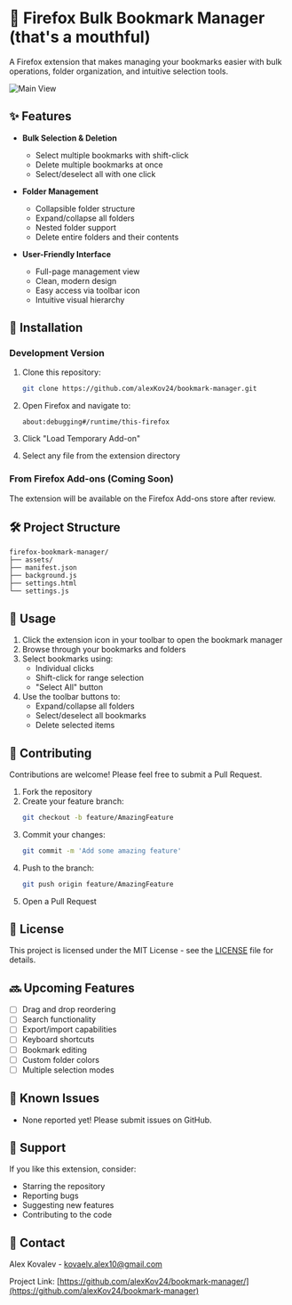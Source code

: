 # 🔖 Firefox Bulk Bookmark Manager (that's a mouthful)

A Firefox extension that makes managing your bookmarks easier with bulk operations, folder organization, and intuitive selection tools.

![Main View](screenshots/menu.png)


## ✨ Features

- **Bulk Selection & Deletion**
  - Select multiple bookmarks with shift-click
  - Delete multiple bookmarks at once
  - Select/deselect all with one click

- **Folder Management**
  - Collapsible folder structure
  - Expand/collapse all folders
  - Nested folder support
  - Delete entire folders and their contents

- **User-Friendly Interface**
  - Full-page management view
  - Clean, modern design
  - Easy access via toolbar icon
  - Intuitive visual hierarchy

## 🚀 Installation

### Development Version

1. Clone this repository:
   ```bash
   git clone https://github.com/alexKov24/bookmark-manager.git
   ```

2. Open Firefox and navigate to:
   ```
   about:debugging#/runtime/this-firefox
   ```

3. Click "Load Temporary Add-on"

4. Select any file from the extension directory

### From Firefox Add-ons (Coming Soon)

The extension will be available on the Firefox Add-ons store after review.

## 🛠️ Project Structure

```
firefox-bookmark-manager/
├── assets/
├── manifest.json
├── background.js
├── settings.html
└── settings.js
```

## 📝 Usage

1. Click the extension icon in your toolbar to open the bookmark manager
2. Browse through your bookmarks and folders
3. Select bookmarks using:
   - Individual clicks
   - Shift-click for range selection
   - "Select All" button
4. Use the toolbar buttons to:
   - Expand/collapse all folders
   - Select/deselect all bookmarks
   - Delete selected items

## 🤝 Contributing

Contributions are welcome! Please feel free to submit a Pull Request.

1. Fork the repository
2. Create your feature branch:
   ```bash
   git checkout -b feature/AmazingFeature
   ```
3. Commit your changes:
   ```bash
   git commit -m 'Add some amazing feature'
   ```
4. Push to the branch:
   ```bash
   git push origin feature/AmazingFeature
   ```
5. Open a Pull Request

## 📜 License

This project is licensed under the MIT License - see the [LICENSE](LICENSE) file for details.

## 🔜 Upcoming Features

- [ ] Drag and drop reordering
- [ ] Search functionality
- [ ] Export/import capabilities
- [ ] Keyboard shortcuts
- [ ] Bookmark editing
- [ ] Custom folder colors
- [ ] Multiple selection modes

## 🐛 Known Issues

- None reported yet! Please submit issues on GitHub.

## 💖 Support

If you like this extension, consider:
- Starring the repository
- Reporting bugs
- Suggesting new features
- Contributing to the code

## 📧 Contact

Alex Kovalev - [kovaelv.alex10@gmail.com](mailto:kovaelv.alex10@gmail.com)

Project Link: [https://github.com/alexKov24/bookmark-manager/](https://github.com/alexKov24/bookmark-manager)
